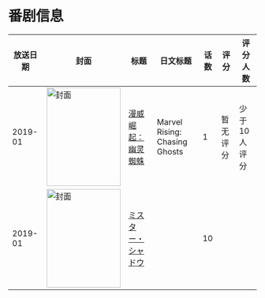 # 番剧信息

|放送日期|封面|标题|日文标题|话数|评分|评分人数|
|---|---|---|---|---|---|---|
|2019-01|<img src="//lain.bgm.tv/pic/cover/c/4d/74/274248_mOVZ4.jpg" alt="封面" style="width:150px;height:200px;object-fit:cover;">|[漫威崛起：幽灵蜘蛛](https://bangumi.tv/subject/274248)|Marvel Rising: Chasing Ghosts|1|暂无评分|少于10人评分|
|2019-01|<img src="//lain.bgm.tv/pic/cover/c/ff/d4/381855_3W7io.jpg" alt="封面" style="width:150px;height:200px;object-fit:cover;">|[ミスター・シャドウ](https://bangumi.tv/subject/381855)||10|||
